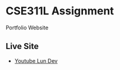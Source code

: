 
# CSE311L Assignment

Portfolio Website





## Live Site

 - [Youtube Lun Dev](https://aaban-saad.github.io/CSE311L-portfolio/)


